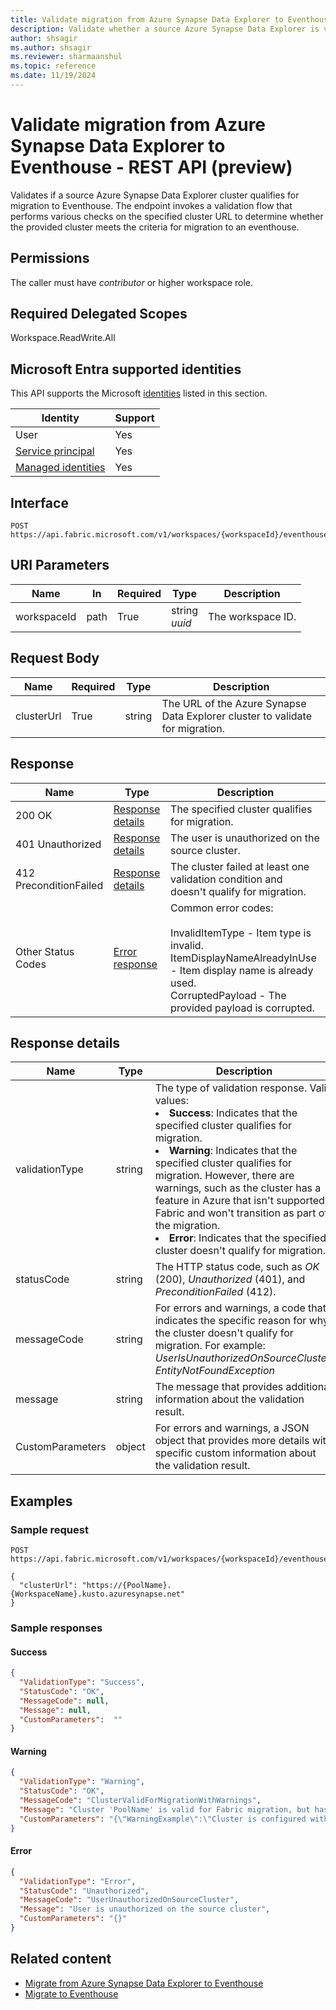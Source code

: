 ```yaml
---
title: Validate migration from Azure Synapse Data Explorer to Eventhouse - REST API (preview)
description: Validate whether a source Azure Synapse Data Explorer is valid for Eventhouse migration.
author: shsagir
ms.author: shsagir
ms.reviewer: sharmaanshul
ms.topic: reference
ms.date: 11/19/2024
---
```

# Validate migration from Azure Synapse Data Explorer to Eventhouse - REST API (preview)

Validates if a source Azure Synapse Data Explorer cluster qualifies for migration to Eventhouse. The endpoint invokes a validation flow that performs various checks on the specified cluster URL to determine whether the provided cluster meets the criteria for migration to an eventhouse.

## Permissions

The caller must have *contributor* or higher workspace role.

## Required Delegated Scopes

Workspace.ReadWrite.All

## Microsoft Entra supported identities

This API supports the Microsoft [identities](/rest/api/fabric/articles/identity-support) listed in this section.

| Identity | Support |
|-|-|
| User | Yes |
| [Service principal](/entra/identity-platform/app-objects-and-service-principals#service-principal-object) | Yes |
| [Managed identities](/entra/identity/managed-identities-azure-resources/overview) | Yes |

## Interface

```http
POST https://api.fabric.microsoft.com/v1/workspaces/{workspaceId}/eventhouses/validateMigrationFromAzure
```

## URI Parameters

| Name | In | Required | Type | Description |
|-|-|-|-|-|
| workspaceId | path | True | string<br>*uuid* | The workspace ID. |

## Request Body

| Name | Required | Type | Description |
|-|-|-|-|
| clusterUrl | True | string | The URL of the Azure Synapse Data Explorer cluster to validate for migration. |

## Response

| Name | Type | Description |
|-|-|-|
| 200 OK | [Response details](#response-details) | The specified cluster qualifies for migration. |
| 401 Unauthorized | [Response details](#response-details) | The user is unauthorized on the source cluster. |
| 412 PreconditionFailed | [Response details](#response-details) | The cluster failed at least one validation condition and doesn't qualify for migration. |
| Other Status Codes | [Error response](/rest/api/fabric/eventhouse/items/create-eventhouse#errorresponse) | Common error codes:<br><br>InvalidItemType - Item type is invalid.<br>ItemDisplayNameAlreadyInUse - Item display name is already used.<br>CorruptedPayload - The provided payload is corrupted. |

## Response details

| Name | Type | Description |
|-|-|-|
| validationType | string | The type of validation response. Valid values:<li>**Success**: Indicates that the specified cluster qualifies for migration.</li><li>**Warning**: Indicates that the specified cluster qualifies for migration. However, there are warnings, such as the cluster has a feature in Azure that isn't supported Fabric and won't transition as part of the migration.</li><li>**Error**: Indicates that the specified cluster doesn't qualify for migration.</li> |
| statusCode | string | The HTTP status code, such as *OK* (200), *Unauthorized* (401), and *PreconditionFailed* (412). |
| messageCode | string | For errors and warnings, a code that indicates the specific reason for why the cluster doesn't qualify for migration. For example: *UserIsUnauthorizedOnSourceCluster*, *EntityNotFoundException* |
| message | string | The message that provides additional information about the validation result. |
| CustomParameters | object | For errors and warnings, a JSON object that provides more details with specific custom information about the validation result. |

## Examples

### Sample request

```http
POST https://api.fabric.microsoft.com/v1/workspaces/{workspaceId}/eventhouses/validateMigrationFromAzure

{
  "clusterUrl": "https://{PoolName}.{WorkspaceName}.kusto.azuresynapse.net"
}
```

### Sample responses

#### Success

```json
{
  "ValidationType": "Success",
  "StatusCode": "OK",
  "MessageCode": null,
  "Message": null,
  "CustomParameters":  ""
}
```

#### Warning

```json
{
  "ValidationType": "Warning",
  "StatusCode": "OK",
  "MessageCode": "ClusterValidForMigrationWithWarnings",
  "Message": "Cluster 'PoolName' is valid for Fabric migration, but has warnings.",
  "CustomParameters": "{\"WarningExample\":\"Cluster is configured with {FeatureExample}. {FeatureExample} is not supported in Fabric.\"}"
}
```

#### Error

```json
{
  "ValidationType": "Error",
  "StatusCode": "Unauthorized",
  "MessageCode": "UserUnauthorizedOnSourceCluster",
  "Message": "User is unauthorized on the source cluster",
  "CustomParameters": "{}"
}
```

## Related content

- [Migrate from Azure Synapse Data Explorer to Eventhouse](migrate-synapse-data-explorer.md)
- [Migrate to Eventhouse](migrate-api-to-eventhouse.md)
